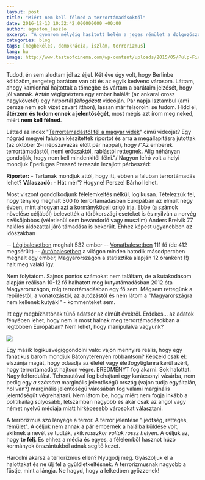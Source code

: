 ```yaml
---
layout: post
title: "Miért nem kell félned a terrortámadásoktól"
date: 2016-12-13 10:32:42.000000000 +00:00
author: agoston_laszlo
excerpt: "A gyomrom mélyéig hasított belém a jeges rémület a dolgozószobámhoz érve: a bezárt ajtó alól lámpafény szűrődött ki! Egy rabló lehet, aki megriadhat, ha rányitok. De rá *kellett* nyitnom... nem volt más választás. Hallottam, ahogy bent motoz..."
categories: blog
tags: [megbékélés, demokrácia, iszlám, terrorizmus]
lang: hu
image: http://www.tasteofcinema.com/wp-content/uploads/2015/05/Pulp-Fiction.jpg
---
```

Tudod, én sem aludtam jól az éjjel. Két éve úgy volt, hogy Berlinbe költözöm, rengeteg barátom van ott és az egyik kedvenc városom. Láttam, ahogy kamionnal hajtottak a tömegbe és vártam a barátaim jelzését, hogy jól vannak. Aztán végignéztem egy ember halálát (az ankarai orosz nagykövetét) egy hírportál *fellogózott* videóján. Pár napja Isztambul (ami persze nem sok vizet zavart itthon), lassan már felsorolni se tudom. Hidd el, **átérzem és tudom ennek a jelentőségét**, most mégis azt írom meg neked, miért **nem kell félned**.

Láttad az index "[Terrortámadástól fél a magyar vidék](http://index.hu/video/2016/09/13/videk_menekult_bevandorlas_terror_nepszavazas_plakat/)" című videóját? Egy nógrád megyei faluban készítettek riportot és arra a megállapításra jutottak (az október 2-i népszavazás előtt pár nappal), hogy /"Az emberek terrortámadástól, nemi erőszaktól, rablástól rettegnek. Alig néhányan gondolják, hogy nem kell mindenkitől félni."/ Nagyon leíró volt a helyi mondjuk Eperlugas Presszó teraszán lezajlott párbeszéd:

**Riporter:** - Tartanak mondjuk attól, hogy itt, ebben a faluban terrortámadás lehet?
**Válaszadó:** - Hát mér'? Hogyne! Persze! Bárhol lehet.

Most viszont gondolkodjunk félelemkeltés nélkül, logikusan. Tételezzük fel, hogy tényleg meghalt 300 fő terrortámadásban Európában az elmúlt négy évben, mint ahogyan [azt a kormányközeli origó írja](http://www.origo.hu/nagyvilag/20160908-tobb-ember-hal-meg-terrorizmus-haboru.html). Ebbe (a számok növelése céljából) belevették a törökországi eseteket is és nyilván a norvég szélsőjobbos (véletlenül sem bevándorló vagy muszlim) Anders Breivik 77 halálos áldozattal járó támadása is bekerült. 
Ehhez képest ugyanebben az időszakban

-- [Légibalesetben](planecrashinfo.com) meghalt 532 ember
-- [Vonatbalesetben](https://www.lokal.hu/2016-02-az-elmult-10-ev-vasuti-szerencsetlensegei-europaban/) 111 fő (de 412 megsérült)
-- [Autóbalesetben](http://hvg.hu/cegauto/20110516_kozlekedesi_baleset_statisztika) a világon minden hatodik másodpercben meghalt egy ember, Magyarországon a statisztika alapján 12 óránként (!) halt meg valaki így.

Nem folytatom. Sajnos pontos számokat nem találtam, de a kutakodásom alapján reálisan 10-12 fő halhatott meg kutyatámadásban 2012 óta Magyarországon, míg terrortámadásban egy fő sem. Mégsem rettegünk a repüléstől, a vonatozástól, az autózástól és nem látom a "Magyarországra nem kellenek kutyák!" - kommenteket sem.

Itt egy megbízhatónak tűnő adatsor az elmúlt évekről. Érdekes... az adatok fényében lehet, hogy nem is most halnak meg terrortámadásokban a legtöbben Európában? Nem lehet, hogy manipulálva vagyunk?

![](http://agostonlaszlo.hu/images/aldozatok.jpg)

Egy másik logikusvégiggondolni való: vajon mennyire reális, hogy egy fanatikus barom mondjuk Bátonyterenyén robbantson? Képzeld csak el: elszánja magát, hogy odaadja az életét vagy életfogytiglanra kerül azért, hogy terrortámadást hajtson végre. EREDMÉNYT fog akarni. Sok halottat. Nagy felfordulást. Teherautóval fog behajtani egy karácsonyi vásárba, nem pedig egy *a számára* marginális jelentőségű ország (vajon tudja egyáltalán, hol van?) marginális jelentőségű városában fog valami marginális jelentőségűt végrehajtani. Nem látom be, hogy miért nem fogja inkább a politikailag súlyosabb, létszámban nagyobb és akár csak az angol vagy német nyelvű médiája miatt hírképesebb városokat választani.

A terrorizmus szó lényege a terror. A terror jelentése "ijedtség, rettegés, rémület". A céljuk nem annak a pár embernek a halálba küldése volt, akiknek a nevét se tudták, akik *rosszkor voltak rossz helyen*. A céljuk az, hogy **te félj**. És ehhez a média és egyes, a félelemből hasznot húzó kormányok önszántukból adnak segítő kezet.

Harcolni akarsz a terrorizmus ellen? Nyugodj meg. Gyászoljuk el a halottakat és ne ülj fel a gyűlöletkeltésnek. A terrorizmusnak nagyobb a füstje, mint a lángja. Ne hagyd, hogy a lelkedben győzzenek!
